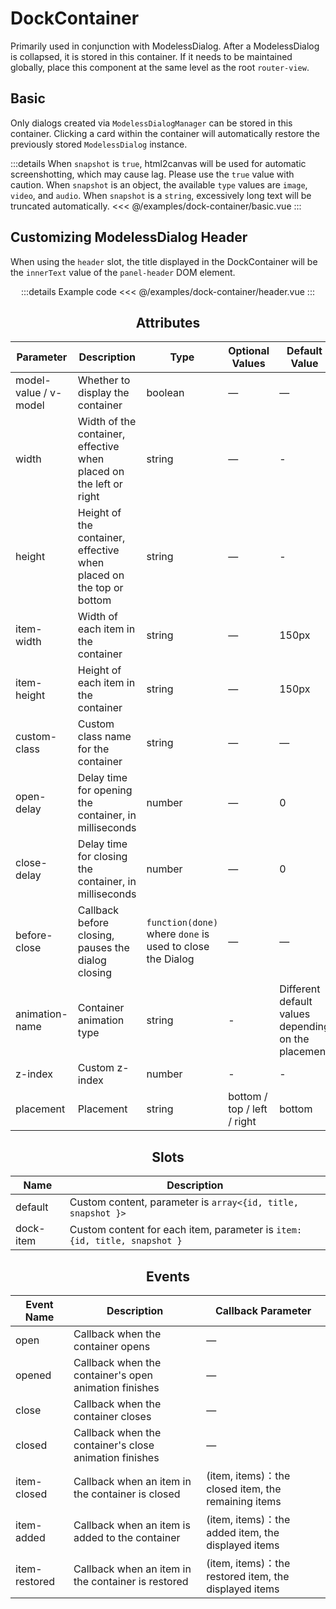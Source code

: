 # DockContainer

<script setup>
import Basic from '/examples/dock-container/basic.vue'
import BasicSource from '/examples/dock-container/basic.vue?raw'
import Header from '/examples/dock-container/header.vue'
import HeaderSource from '/examples/dock-container/header.vue?raw'
</script>

Primarily used in conjunction with ModelessDialog. After a ModelessDialog is collapsed, it is stored in this container. If it needs to be maintained globally, place this component at the same level as the root `router-view`.

## Basic <play :source-code="BasicSource" />

Only dialogs created via `ModelessDialogManager` can be stored in this container. Clicking a card within the container will automatically restore the previously stored `ModelessDialog` instance.

<Basic />

:::details When `snapshot` is `true`, html2canvas will be used for automatic screenshotting, which may cause lag. Please use the `true` value with caution. When `snapshot` is an object, the available `type` values are `image`, `video`, and `audio`. When `snapshot` is a `string`, excessively long text will be truncated automatically.
<<< @/examples/dock-container/basic.vue
:::

## Customizing ModelessDialog Header <play :source-code="HeaderSource" />

When using the `header` slot, the title displayed in the DockContainer will be the `innerText` value of the `panel-header` DOM element.

<Header />

:::details Example code
<<< @/examples/dock-container/header.vue
:::


## Attributes

| Parameter        | Description   | Type                   | Optional Values     | Default Value |
| ----------- | ---------------- | ------ | ------ | ------ |
| model-value / v-model | Whether to display the container | boolean  | —   | —      |
| width                 | Width of the container, effective when placed on the left or right | string | —  | -   |
| height                | Height of the container, effective when placed on the top or bottom | string | — | -   |
| item-width            | Width of each item in the container | string | —  | 150px   |
| item-height           | Height of each item in the container | string | — | 150px   |
| custom-class          | Custom class name for the container | string | — | —      |
| open-delay            | Delay time for opening the container, in milliseconds | number | —  | 0      |
| close-delay           | Delay time for closing the container, in milliseconds | number | —   | 0      |
| before-close          | Callback before closing, pauses the dialog closing | `function(done)` where `done` is used to close the Dialog | — | —      |
| animation-name        | Container animation type | string | - | Different default values depending on the placement     |
| z-index               | Custom z-index  | number | - | -      |
| placement             | Placement | string | bottom / top / left / right | bottom      |

## Slots

| Name  | Description |
| ----------- | -------------- |
| default     | Custom content, parameter is `array<{id, title, snapshot }>` |
| dock-item     | Custom content for each item, parameter is `item: {id, title, snapshot }` |

## Events

| Event Name | Description            | Callback Parameter              |
| -------- | ----------------------- | -------- |
| open     | Callback when the container opens           | —        |
| opened   | Callback when the container's open animation finishes | —        |
| close    | Callback when the container closes           | —        |
| closed   | Callback when the container's close animation finishes | —        |
| item-closed    | Callback when an item in the container is closed           | (item, items)：the closed item, the remaining items        |
| item-added   | Callback when an item is added to the container | (item, items)：the added item, the displayed items         |
| item-restored   | Callback when an item in the container is restored | (item, items)：the restored item, the displayed items         |
